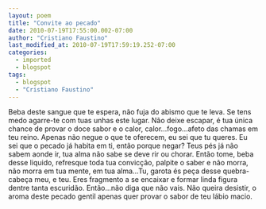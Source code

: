 ```yaml
---
layout: poem
title: "Convite ao pecado"
date: 2010-07-19T17:55:00.002-07:00
author: "Cristiano Faustino"
last_modified_at: 2010-07-19T17:59:19.252-07:00
categories:
  - imported
  - blogspot
tags:
  - blogspot
  - "Cristiano Faustino"
---
```


Beba deste sangue que te espera, não fuja do abismo que te leva.
Se tens medo agarre-te com tuas unhas este lugar.
Não deixe escapar, é tua única chance de provar o doce sabor
e o calor, calor...fogo...afeto das chamas em teu reino.
Apenas não negue o que te oferecem, eu sei que tu queres.
Eu sei que o pecado já habita em ti, então porque negar?
Teus pés já não sabem aonde ir, tua alma não sabe
se deve rir ou chorar. Então tome, beba desse liquido,
refresque toda tua convicção, palpite o saber e não morra,
não morra em tua mente, em tua alma...Tu, garota
és peça desse quebra-cabeça meu, e teu.
Eres fragmento a se encaixar e formar linda figura
dentre tanta escuridão. Então...não diga que não vais.
Não queira desistir, o aroma deste pecado gentil
apenas quer provar o sabor de teu lábio macio.